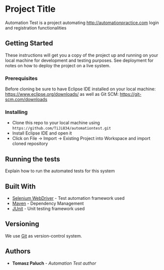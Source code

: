 # Project Title

Automation Test is a project automating http://automationpractice.com login and registration functionalities

## Getting Started

These instructions will get you a copy of the project up and running on your local machine for development and testing purposes. See deployment for notes on how to deploy the project on a live system.

### Prerequisites

Before cloning be sure to have Eclipse IDE installed on your local machine: https://www.eclipse.org/downloads/ as well as Git SCM: https://git-scm.com/downloads

### Installing

- Clone this repo to your local machine using `https://github.com/TiJi834/automationtest.git`
- Install Eclipse IDE and open it
- Click on File -> Import -> Existing Project into Workspace and import cloned repository

## Running the tests

Explain how to run the automated tests for this system

## Built With

* [Selenium WebDriver](https://selenium.dev/downloads/) - Test automation framework used
* [Maven](https://maven.apache.org/) - Dependency Management
* [JUnit](https://junit.org/junit5/) - Unit testing framework used

## Versioning

We use [Git](https://github.com) as version-control system.

## Authors

* **Tomasz Paluch** - *Automation Test author*
